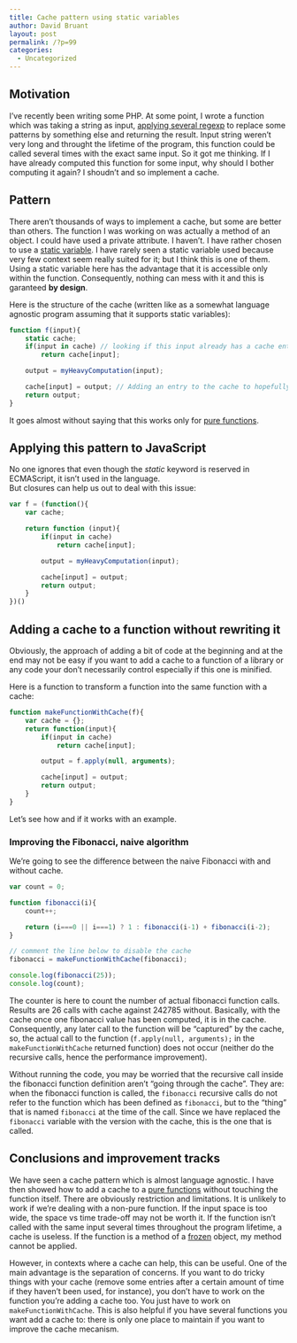 ```yaml
---
title: Cache pattern using static variables
author: David Bruant
layout: post
permalink: /?p=99
categories:
  - Uncategorized
---
```

## Motivation

I&#8217;ve recently been writing some PHP. At some point, I wrote a function which was taking a string as input, [applying several regexp][1] to replace some patterns by something else and returning the result. Input string weren&#8217;t very long and throught the lifetime of the program, this function could be called several times with the exact same input. So it got me thinking. If I have already computed this function for some input, why should I bother computing it again? I shoudn&#8217;t and so implement a cache.

## Pattern

There aren&#8217;t thousands of ways to implement a cache, but some are better than others. The function I was working on was actually a method of an object. I could have used a private attribute. I haven&#8217;t. I have rather chosen to use a [static variable][2]. I have rarely seen a static variable used because very few context seem really suited for it; but I think this is one of them. Using a static variable here has the advantage that it is accessible only within the function. Consequently, nothing can mess with it and this is garanteed **by design**.

Here is the structure of the cache (written like as a somewhat language agnostic program assuming that it supports static variables):  
```js
function f(input){  
    static cache;  
    if(input in cache) // looking if this input already has a cache entry.  
        return cache[input];

    output = myHeavyComputation(input);

    cache[input] = output; // Adding an entry to the cache to hopefully save computation next time  
    return output;  
}  
```

It goes almost without saying that this works only for [pure functions][3]. 

## Applying this pattern to JavaScript

No one ignores that even though the *static* keyword is reserved in ECMAScript, it isn&#8217;t used in the language.  
But closures can help us out to deal with this issue: 
```js
var f = (function(){  
    var cache;

    return function (input){  
        if(input in cache)  
            return cache[input];

        output = myHeavyComputation(input);

        cache[input] = output;  
        return output;  
    }  
})()
```

## Adding a cache to a function without rewriting it

Obviously, the approach of adding a bit of code at the beginning and at the end may not be easy if you want to add a cache to a function of a library or any code your don&#8217;t necessarily control especially if this one is minified.

Here is a function to transform a function into the same function with a cache:  
```js
function makeFunctionWithCache(f){  
    var cache = {};  
    return function(input){  
        if(input in cache)  
            return cache[input];

        output = f.apply(null, arguments);

        cache[input] = output;  
        return output;  
    }  
}  
```
Let&#8217;s see how and if it works with an example. 

### Improving the Fibonacci, naive algorithm

We&#8217;re going to see the difference between the naive Fibonacci with and without cache.  
```js
var count = 0;

function fibonacci(i){  
    count++;

    return (i===0 || i===1) ? 1 : fibonacci(i-1) + fibonacci(i-2);  
}

// comment the line below to disable the cache  
fibonacci = makeFunctionWithCache(fibonacci);

console.log(fibonacci(25));  
console.log(count);  
```

The counter is here to count the number of actual fibonacci function calls. Results are 26 calls with cache against 242785 without. Basically, with the cache once one fibonacci value has been computed, it is in the cache. Consequently, any later call to the function will be &#8220;captured&#8221; by the cache, so, the actual call to the function (`f.apply(null, arguments);` in the `makeFunctionWithCache` returned function) does not occur (neither do the recursive calls, hence the performance improvement). 

Without running the code, you may be worried that the recursive call inside the fibonacci function definition aren&#8217;t &#8220;going through the cache&#8221;. They are: when the fibonacci function is called, the `fibonacci` recursive calls do not refer to the function which has been defined as `fibonacci`, but to the &#8220;thing&#8221; that is named `fibonacci` at the time of the call. Since we have replaced the `fibonacci` variable with the version with the cache, this is the one that is called. 

## Conclusions and improvement tracks

We have seen a cache pattern which is almost language agnostic. I have then showed how to add a cache to a [pure functions][3] without touching the function itself. There are obviously restriction and limitations. It is unlikely to work if we&#8217;re dealing with a non-pure function. If the input space is too wide, the space vs time trade-off may not be worth it. If the function isn&#8217;t called with the same input several times throughout the program lifetime, a cache is useless. If the function is a method of a [frozen][4] object, my method cannot be applied. 

However, in contexts where a cache can help, this can be useful. One of the main advantage is the separation of concerns. If you want to do tricky things with your cache (remove some entries after a certain amount of time if they haven&#8217;t been used, for instance), you don&#8217;t have to work on the function you&#8217;re adding a cache too. You just have to work on `makeFunctionWithCache`. This is also helpful if you have several functions you want add a cache to: there is only one place to maintain if you want to improve the cache mecanism.

 [1]: http://www.php.net/manual/en/function.preg-replace.php
 [2]: http://en.wikipedia.org/wiki/Static_variable
 [3]: http://en.wikipedia.org/wiki/Pure_function
 [4]: https://developer.mozilla.org/en/JavaScript/Reference/Global_Objects/Object/freeze